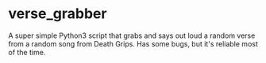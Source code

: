 # verse_grabber

A super simple Python3 script that grabs and says out loud a random verse from a random song from Death Grips.
Has some bugs, but it's reliable most of the time.
